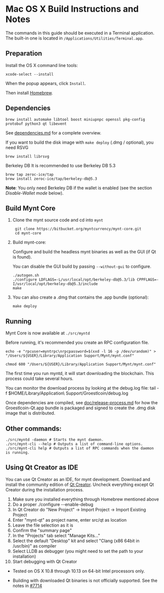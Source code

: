 Mac OS X Build Instructions and Notes
====================================
The commands in this guide should be executed in a Terminal application.
The built-in one is located in `/Applications/Utilities/Terminal.app`.

Preparation
-----------
Install the OS X command line tools:

`xcode-select --install`

When the popup appears, click `Install`.

Then install [Homebrew](https://brew.sh).

Dependencies
----------------------

    brew install automake libtool boost miniupnpc openssl pkg-config protobuf python3 qt libevent

See [dependencies.md](dependencies.md) for a complete overview.

If you want to build the disk image with `make deploy` (.dmg / optional), you need RSVG

    brew install librsvg

Berkeley DB
It is recommended to use Berkeley DB 5.3

```shell
brew tap zeroc-ice/tap
brew install zeroc-ice/tap/berkeley-db@5.3
```

**Note**: You only need Berkeley DB if the wallet is enabled (see the section *Disable-Wallet mode* below).

Build Mynt Core
------------------------

1. Clone the mynt source code and cd into `mynt`

        git clone https://bitbucket.org/myntcurrency/mynt-core.git
        cd mynt-core

2.  Build mynt-core:

    Configure and build the headless mynt binaries as well as the GUI (if Qt is found).

    You can disable the GUI build by passing `--without-gui` to configure.

        ./autogen.sh
        ./configure LDFLAGS=-L/usr/local/opt/berkeley-db@5.3/lib CPPFLAGS=-I/usr/local/opt/berkeley-db@5.3/include
        make

3.  You can also create a .dmg that contains the .app bundle (optional):

        make deploy

Running
-------

Mynt Core is now available at `./src/myntd`

Before running, it's recommended you create an RPC configuration file.

    echo -e "rpcuser=myntrpc\nrpcpassword=$(xxd -l 16 -p /dev/urandom)" > "/Users/${USER}/Library/Application Support/Mynt/mynt.conf"

    chmod 600 "/Users/${USER}/Library/Application Support/Mynt/mynt.conf"

The first time you run myntd, it will start downloading the blockchain. This process could take several hours.

You can monitor the download process by looking at the debug.log file:
    tail -f $HOME/Library/Application\ Support/Groestlcoin/debug.log

Once dependencies are compiled, see [doc/release-process.md](release-process.md) for how the Groestlcoin-Qt.app
bundle is packaged and signed to create the .dmg disk image that is distributed.

Other commands:
-------

    ./src/myntd -daemon # Starts the mynt daemon.
    ./src/mynt-cli --help # Outputs a list of command-line options.
    ./src/mynt-cli help # Outputs a list of RPC commands when the daemon is running.

Using Qt Creator as IDE
------------------------
You can use Qt Creator as an IDE, for mynt development.
Download and install the community edition of [Qt Creator](https://www.qt.io/download/).
Uncheck everything except Qt Creator during the installation process.

1. Make sure you installed everything through Homebrew mentioned above
2. Do a proper ./configure --enable-debug
3. In Qt Creator do "New Project" -> Import Project -> Import Existing Project
4. Enter "mynt-qt" as project name, enter src/qt as location
5. Leave the file selection as it is
6. Confirm the "summary page"
7. In the "Projects" tab select "Manage Kits..."
8. Select the default "Desktop" kit and select "Clang (x86 64bit in /usr/bin)" as compiler
9. Select LLDB as debugger (you might need to set the path to your installation)
10. Start debugging with Qt Creator


* Tested on OS X 10.8 through 10.13 on 64-bit Intel processors only.

* Building with downloaded Qt binaries is not officially supported. See the notes in [#7714](https://github.com/bitcoin/bitcoin/issues/7714)
